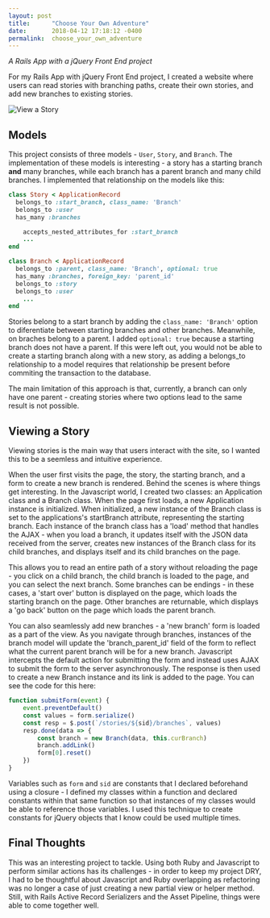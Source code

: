 ```yaml
---
layout: post
title:      "Choose Your Own Adventure"
date:       2018-04-12 17:18:12 -0400
permalink:  choose_your_own_adventure
---
```


*A Rails App with a jQuery Front End project*

For my Rails App with jQuery Front End project, I created a website where users can read stories with branching paths, create their own stories, and add new branches to existing stories.

![View a Story](https://i.imgur.com/3cNWua0.png)

## Models

This project consists of three models - `User`, `Story`, and `Branch`. The implementation of these models is interesting - a story has a starting branch **and** many branches, while each branch has a parent branch and many child branches. I implemented that relationship on the models like this:

```ruby
class Story < ApplicationRecord
  belongs_to :start_branch, class_name: 'Branch'
  belongs_to :user
  has_many :branches

	accepts_nested_attributes_for :start_branch
	...
end
```

```ruby
class Branch < ApplicationRecord
  belongs_to :parent, class_name: 'Branch', optional: true
  has_many :branches, foreign_key: 'parent_id'
  belongs_to :story
  belongs_to :user
	...
end
```

Stories belong to a start branch by adding the `class_name: 'Branch'` option to diferentiate between starting branches and other branches. Meanwhile, on braches belong to a parent. I added `optional: true` because a starting branch does not have a parent. If this were left out, you would not be able to create a starting branch along with a new story, as adding a belongs_to relationship to a model requires that relationship be present before commiting the transaction to the database.

The main limitation of this approach is that, currently, a branch can only have one parent - creating stories where two options lead to the same result is not possible. 

## Viewing a Story

Viewing stories is the main way that users interact with the site, so I wanted this to be a seemless and intuitive experience.

When the user first visits the page, the story, the starting branch, and a form to create a new branch is rendered. Behind the scenes is where things get interesting. In the Javascript world, I created two classes: an Application class and a Branch class. When the page first loads, a new Application instance is initialized. When initialized, a new instance of the Branch class is set to the applications's startBranch attribute, representing the starting branch.
Each instance of the branch class has a 'load' method that handles the AJAX - when you load a branch, it updates itself with the JSON data received from the server, creates new instances of the Branch class for its child branches, and displays itself and its child branches on the page. 

This allows you to read an entire path of a story without reloading the page - you click on a child branch, the child branch is loaded to the page, and you can select the next branch. Some branches can be endings - in these cases, a 'start over' button is displayed on the page, which loads the starting branch on the page. Other branches are returnable, which displays a 'go back' button on the page which loads the parent branch.

You can also seamlessly add new branches - a 'new branch' form is loaded as a part of the view. As you navigate through branches, instances of the branch model will update the 'branch_parent_id' field of the form to reflect what the current parent branch will be for a new branch. Javascript intercepts the default action for submitting the form and instead uses AJAX to submit the form to the server asynchronously. The response is then used to create a new Branch instance and its link is added to the page. You can see the code for this here:

```javascript
function submitForm(event) {
	event.preventDefault()
	const values = form.serialize()
	const resp = $.post(`/stories/${sid}/branches`, values)
	resp.done(data => {
		const branch = new Branch(data, this.curBranch)
		branch.addLink()
		form[0].reset()
	})
}
```
		
Variables such as `form` and `sid` are constants that I declared beforehand using a closure - I defined my classes within a function and declared constants within that same function so that instances of my classes would be able to reference those variables. I used this technique to create constants for jQuery objects that I know could be used multiple times.

## Final Thoughts

This was an interesting project to tackle. Using both Ruby and Javascript to perform similar actions has its challenges - in order to keep my project DRY, I had to be thoughtful about Javascript and Ruby overlapping as refactoring was no longer a case of just creating a new partial view or helper method. Still, with Rails Active Record Serializers and the Asset Pipeline, things were able to come together well.
